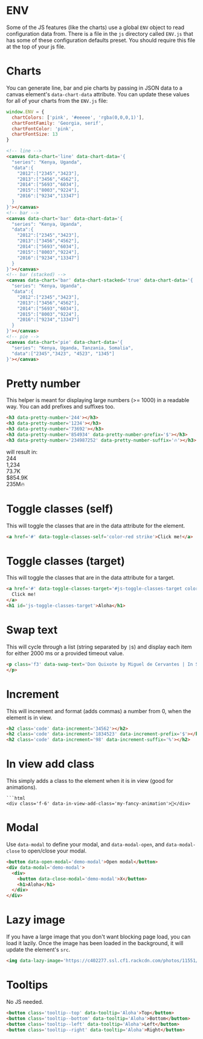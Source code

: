 # ENV
Some of the JS features (like the charts) use a global `ENV` object to read configuration data from.
There is a file in the `js` directory called `ENV.js` that has some of these configuration defaults preset.
You should require this file at the top of your js file.

# Charts
You can generate line, bar and pie charts by passing in JSON data to a canvas element's `data-chart-data` attribute. 
You can update these values for all of your charts from the `ENV.js` file:
```js
window.ENV = {
  chartColors: ['pink', '#eeeee', 'rgba(0,0,0,1)'],
  chartFontFamily: 'Georgia, serif',
  chartFontColor: 'pink',
  chartFontSize: 13
}
```
```html
<!-- line -->
<canvas data-chart='line' data-chart-data='{
  "series": "Kenya, Uganda",
  "data":{
    "2012":["2345","3423"],
    "2013":["3456","4562"],
    "2014":["5693","6034"],
    "2015":["8003","9224"],
    "2016":["9234","13347"]
  }
}'></canvas>
<!-- bar -->
<canvas data-chart='bar' data-chart-data='{
  "series": "Kenya, Uganda",
  "data":{
    "2012":["2345","3423"],
    "2013":["3456","4562"],
    "2014":["5693","6034"],
    "2015":["8003","9224"],
    "2016":["9234","13347"]
  }
}'></canvas>
<!-- bar (stacked) -->
<canvas data-chart='bar' data-chart-stacked='true' data-chart-data='{
  "series": "Kenya, Uganda",
  "data":{
    "2012":["2345","3423"],
    "2013":["3456","4562"],
    "2014":["5693","6034"],
    "2015":["8003","9224"],
    "2016":["9234","13347"]
  }
}'></canvas>
<!-- pie -->
<canvas data-chart='pie' data-chart-data='{
  "series": "Kenya, Uganda, Tanzania, Somalia",
  "data":["2345","3423", "4523", "1345"]
}'></canvas>
```


# Pretty number
This helper is meant for displaying large numbers (>= 1000) in a readable way. You can add prefixes and suffixes too.
```html
<h3 data-pretty-number='244'></h3>
<h3 data-pretty-number='1234'></h3>
<h3 data-pretty-number='73692'></h3>
<h3 data-pretty-number='854934' data-pretty-number-prefix='$'></h3>
<h3 data-pretty-number='234987252' data-pretty-number-suffix='🔥'></h3>
```
will result in:</br>
244</br>
1,234</br>
73.7K</br>
$854.9K</br>
235M🔥</br>


# Toggle classes (self)
This will toggle the classes that are in the data attribute for the element.
```html
<a href='#' data-toggle-classes-self='color-red strike'>Click me!</a>
```

# Toggle classes (target)
This will toggle the classes that are in the data attribute for a target.
```html
<a href='#' data-toggle-classes-target='#js-toggle-classes-target color-red ttu'>
  Click me!
</a>
<h1 id='js-toggle-classes-target'>Aloha</h1>
```


# Swap text
This will cycle through a list (string separated by `|`s) and display each item for either 2000 ms or a provided timeout value.
```html
<p class='f3' data-swap-text='Don Quixote by Miguel de Cervantes | In Search of Lost Time by Marcel Proust | Ulysses by James Joyce | The Odyssey by Homer' data-swap-text-timeout='3000'>
</p>
```


# Increment
This will increment and format (adds commas) a number from 0, when the element is in view.
```html
<h2 class='code' data-increment='34562'></h2>
<h2 class='code' data-increment='1834523' data-increment-prefix='$'></h2>
<h2 class='code' data-increment='98' data-increment-suffix='%'></h2>
```


# In view add class
This simply adds a class to the element when it is in view (good for animations).
```
```html
<div class='f-6' data-in-view-add-class='my-fancy-animation'>🤔</div>
```

# Modal
Use `data-modal` to define your modal, and `data-modal-open`, and `data-modal-close` to open/close your modal.
```html
<button data-open-modal='demo-modal'>Open modal</button>
<div data-modal='demo-modal'>
  <div>
    <button data-close-modal='demo-modal'>X</button>
    <h1>Aloha</h1>
  </div>
</div>
```

# Lazy image
If you have a large image that you don't want blocking page load, you can load it lazily. Once the image has been loaded in the background, it will update the element's `src`.
```html
<img data-lazy-image='https://c402277.ssl.cf1.rackcdn.com/photos/11551/images/hero_full/Bernard_de_wetter_wwf_canon_113974.jpg?1462218465'/>
```

# Tooltips
No JS needed. 
```html
<button class='tooltip--top' data-tooltip='Aloha'>Top</button>
<button class='tooltip--bottom' data-tooltip='Aloha'>Bottom</button>
<button class='tooltip--left' data-tooltip='Aloha'>Left</button>
<button class='tooltip--right' data-tooltip='Aloha'>Right</button>
```

